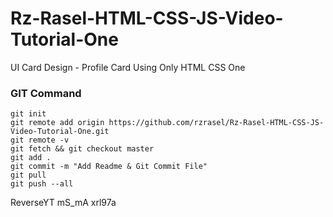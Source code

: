 # Rz-Rasel-HTML-CSS-JS-Video-Tutorial-One
UI Card Design - Profile Card Using Only HTML CSS One

### GIT Command
```git_command
git init
git remote add origin https://github.com/rzrasel/Rz-Rasel-HTML-CSS-JS-Video-Tutorial-One.git
git remote -v
git fetch && git checkout master
git add .
git commit -m "Add Readme & Git Commit File"
git pull
git push --all
```

ReverseYT
mS_mA
xrl97a